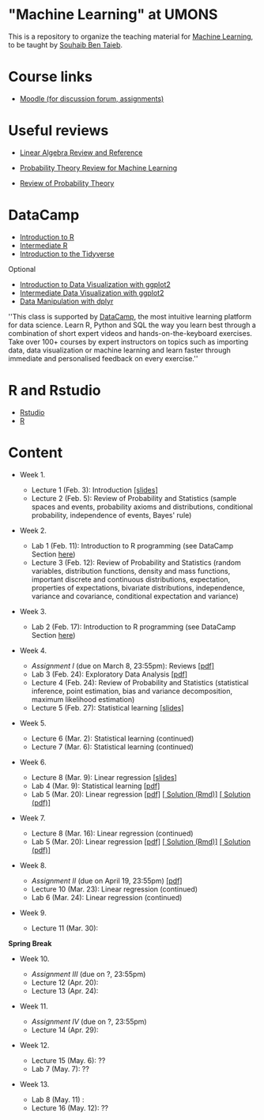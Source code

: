 # "Machine Learning" at UMONS
This is a repository to organize the teaching material for [Machine Learning](http://applications.umons.ac.be/web/fr/pde/2019-2020/ue/US-B3-SCINFO-019-M.htm), to be taught by [Souhaib Ben Taieb](http://www.souhaib-bentaieb.com).

# Course links

- [Moodle (for discussion forum, assignments)](https://moodle.umons.ac.be/course/view.php?id=2785)

# Useful reviews

- [Linear Algebra Review and Reference](http://cs229.stanford.edu/section/cs229-linalg.pdf)

- [Probability Theory Review for Machine Learning](https://see.stanford.edu/materials/aimlcs229/cs229-prob.pdf
)

- [Review of Probability Theory](http://cs229.stanford.edu/section/cs229-prob.pdf)

# <a name="some-id"></a> DataCamp

- [Introduction to R](https://www.datacamp.com/courses/free-introduction-to-r)
- [Intermediate R](https://www.datacamp.com/courses/intermediate-r)
- [Introduction to the Tidyverse](https://www.datacamp.com/courses/introduction-to-the-tidyverse)

Optional
- [Introduction to Data Visualization with ggplot2](https://www.datacamp.com/courses/introduction-to-data-visualization-with-ggplot2)
- [Intermediate Data Visualization with ggplot2](https://www.datacamp.com/courses/intermediate-data-visualization-with-ggplot2)
- [Data Manipulation with dplyr](https://www.datacamp.com/courses/data-manipulation-with-dplyr-in-r)



''This class is supported by [DataCamp](https://www.datacamp.com/), the most intuitive learning platform for data science. Learn R, Python and SQL the way you learn best through a combination of short expert videos and hands-on-the-keyboard exercises. Take over 100+ courses by expert instructors on topics such as importing data, data visualization or machine learning and learn faster through immediate and personalised feedback on every exercise.''


# R and Rstudio

- [Rstudio](https://rstudio.com/products/rstudio/)
- [R](https://cran.r-project.org/)

# Content

- Week 1. 
	- Lecture 1 (Feb. 3): Introduction [[slides]](slides/1-ml-introduction.pdf) 
	- Lecture 2 (Feb. 5): Review of Probability and Statistics (sample spaces and events, probability axioms and distributions, conditional probability, independence of events, Bayes' rule)

- Week 2. 
	- Lab 1 (Feb. 11): Introduction to R programming (see DataCamp Section [here](#some-id))
	- Lecture 3 (Feb. 12): Review of Probability and Statistics (random variables, distribution functions, density and mass functions, important discrete and continuous distributions, expectation, properties of expectations, bivariate distributions, independence, variance and covariance, conditional expectation and variance)

- Week 3. 
	- Lab 2 (Feb. 17): Introduction to R programming (see DataCamp Section [here](#some-id))

- Week 4. 	
	- *Assignment I* (due on March 8, 23:55pm): Reviews [[pdf]](assignments/1-reviews.pdf)
	- Lab 3 (Feb. 24): Exploratory Data Analysis [[pdf]](labs/1-eda.pdf)
	- Lecture 4 (Feb. 24): Review of Probability and Statistics (statistical inference, point estimation, bias and variance decomposition, maximum likelihood estimation)
	- Lecture 5 (Feb. 27): Statistical learning [[slides]](slides/2-ml-statistical-learning.pdf) 

- Week 5. 
	- Lecture 6 (Mar. 2): Statistical learning (continued) 
	- Lecture 7 (Mar. 6): Statistical learning (continued) 

- Week 6. 
	- Lecture 8 (Mar. 9): Linear regression [[slides]](slides/3-ml-linear-regression.pdf)
	- Lab 4 (Mar. 9): Statistical learning [[pdf]](labs/4-statistical-learning.pdf) 
	- Lab 5 (Mar. 20):  Linear regression [[pdf]](labs/4-statistical-learning-solution.Rmd) [[ Solution (Rmd)]](labs/4-statistical-learning-solution.Rmd) [[ Solution (pdf)]](labs/5-linear-regression-solution.pdf)

- Week 7. 
	- Lecture 8 (Mar. 16): Linear regression (continued)
	- Lab 5 (Mar. 20):  Linear regression [[pdf]](labs/5-linear-regression.pdf) [[ Solution (Rmd)]](labs/5-linear-regression-solution.Rmd) [[ Solution (pdf)]](labs/5-linear-regression-solution.pdf)

- Week 8. 
	- *Assignment II* (due on April 19, 23:55pm) [[pdf]](assignments/2-linear-regression.pdf)
	- Lecture 10 (Mar. 23): Linear regression (continued)
	- Lab 6 (Mar. 24): Linear regression (continued)

- Week 9. 
	- Lecture 11 (Mar. 30): 

**Spring Break**

- Week 10. 
	- *Assignment III* (due on ?, 23:55pm) 
	- Lecture 12 (Apr. 20): 
	- Lecture 13 (Apr. 24): 

- Week 11. 
	- *Assignment IV* (due on ?, 23:55pm)
	- Lecture 14 (Apr. 29): 

- Week 12. 
	- Lecture 15 (May. 6): ??
	- Lab 7 (May. 7): ??

- Week 13.
	- Lab 8 (May. 11) : 
	- Lecture 16 (May. 12): ??






